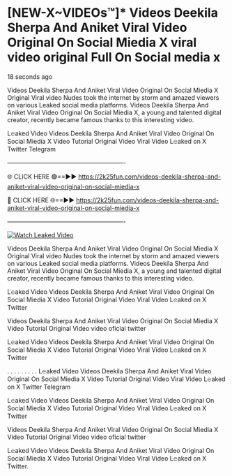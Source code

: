 # [NEW-X~VIDEOs™]* Videos Deekila Sherpa And Aniket Viral Video Original On Social Miedia X viral video original Full On Social media x

18 seconds ago

Videos Deekila Sherpa And Aniket Viral Video Original On Social Miedia X Original Viral video Nudes took the internet by storm and amazed viewers on various Leaked social media platforms. Videos Deekila Sherpa And Aniket Viral Video Original On Social Miedia X, a young and talented digital creator, recently became famous thanks to this interesting video.

L𝚎aked Video Videos Deekila Sherpa And Aniket Viral Video Original On Social Miedia X Video Tutorial Original Video Viral Video L𝚎aked on X Twitter Telegram

———————————————————-

🌐 CLICK HERE 🟢==►► https://2k25fun.com/videos-deekila-sherpa-and-aniket-viral-video-original-on-social-miedia-x

🔴 CLICK HERE 🌐==►► https://2k25fun.com/videos-deekila-sherpa-and-aniket-viral-video-original-on-social-miedia-x

———————————————————-

[![Watch Leaked Video](https://miro.medium.com/v2/resize:fit:828/format:webp/1*cilzJN44JGOrTw9NJCrNHA.gif "Watch Leaked Video")](https://2k25fun.com/videos-deekila-sherpa-and-aniket-viral-video-original-on-social-miedia-x)

Videos Deekila Sherpa And Aniket Viral Video Original On Social Miedia X Original Viral video Nudes took the internet by storm and amazed viewers on various Leaked social media platforms. Videos Deekila Sherpa And Aniket Viral Video Original On Social Miedia X, a young and talented digital creator, recently became famous thanks to this interesting video.

L𝚎aked Video Videos Deekila Sherpa And Aniket Viral Video Original On Social Miedia X Video Tutorial Original Video Viral Video L𝚎aked on X Twitter

Videos Deekila Sherpa And Aniket Viral Video Original On Social Miedia X Video Tutorial Original Video video oficial twitter

L𝚎aked Video Videos Deekila Sherpa And Aniket Viral Video Original On Social Miedia X Video Tutorial Original Video Viral Video L𝚎aked on X Twitter

. . . . . . . . . L𝚎aked Video Videos Deekila Sherpa And Aniket Viral Video Original On Social Miedia X Video Tutorial Original Video Viral Video L𝚎aked on X Twitter Telegram

L𝚎aked Video Videos Deekila Sherpa And Aniket Viral Video Original On Social Miedia X Video Tutorial Original Video Viral Video L𝚎aked on X Twitter

Videos Deekila Sherpa And Aniket Viral Video Original On Social Miedia X Video Tutorial Original Video video oficial twitter

L𝚎aked Video Videos Deekila Sherpa And Aniket Viral Video Original On Social Miedia X Video Tutorial Original Video Viral Video L𝚎aked on X Twitter.